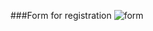 ###Form for registration
![form](https://cloud.githubusercontent.com/assets/20156577/23770017/0cdc797c-051a-11e7-80fb-9c77a06d4e3c.png)

